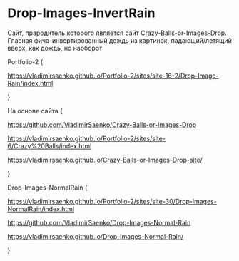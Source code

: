 # Drop-Images-InvertRain
 
Сайт, прародитель которого является сайт Crazy-Balls-or-Images-Drop. Главная фича-инвертированный дождь из картинок, падающий/летящий вверх, как дождь, но наоборот

Portfolio-2 {

https://vladimirsaenko.github.io/Portfolio-2/sites/site-16-2/Drop-Image-Rain/index.html

}

На основе сайта {

  https://github.com/VladimirSaenko/Crazy-Balls-or-Images-Drop
  
  https://vladimirsaenko.github.io/Portfolio-2/sites/site-6/Crazy%20Balls/index.html
  
  https://vladimirsaenko.github.io/Crazy-Balls-or-Images-Drop-site/
  
}

Drop-Images-NormalRain {

https://vladimirsaenko.github.io/Portfolio-2/sites/site-30/Drop-images-NormalRain/index.html

https://github.com/VladimirSaenko/Drop-Images-Normal-Rain

https://vladimirsaenko.github.io/Drop-Images-Normal-Rain/

}
